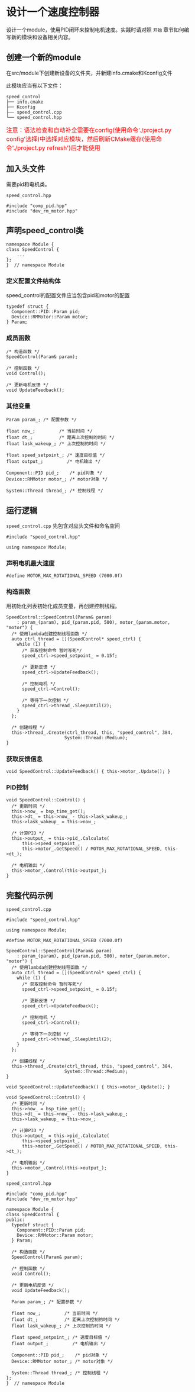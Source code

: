 # 设计一个速度控制器

设计一个module，使用PID闭环来控制电机速度。实践时请对照 `开始` 章节如何编写新的模块和设备相关内容。

## 创建一个新的module

在src/module下创建新设备的文件夹，并新建info.cmake和Kconfig文件

此模块应当有以下文件：

    speed_control
    ├── info.cmake
    ├── Kconfig
    ├── speed_control.cpp
    └── speed_control.hpp

<font color=red size=3>注意：语法检查和自动补全需要在config(使用命令'./project.py config'选择)中选择对应模块，然后刷新CMake缓存(使用命令'./project.py refresh')后才能使用</font>

## 加入头文件

需要pid和电机类。

 `speed_control.hpp`

    #include "comp_pid.hpp"
    #include "dev_rm_motor.hpp"

## 声明speed_control类

    namespace Module {
    class SpeedControl {
        ...
    };
    }  // namespace Module

### 定义配置文件结构体

speed_control的配置文件应当包含pid和motor的配置

    typedef struct {
      Component::PID::Param pid;
      Device::RMMotor::Param motor;
    } Param;

### 成员函数

    /* 构造函数 */
    SpeedControl(Param& param);

    /* 控制函数 */
    void Control();

    /* 更新电机反馈 */
    void UpdateFeedback();

### 其他变量

    Param param_; /* 配置参数 */

    float now_;         /* 当前时间 */
    float dt_;          /* 距离上次控制的时间 */
    float lask_wakeup_; /* 上次控制的时间 */

    float speed_setpoint_; /* 速度目标值 */
    float output_;         /* 电机输出 */

    Component::PID pid_;    /* pid对象 */
    Device::RMMotor motor_; /* motor对象 */

    System::Thread thread_; /* 控制线程 */

## 运行逻辑

`speed_control.cpp` 先包含对应头文件和命名空间

    #include "speed_control.hpp"

    using namespace Module;

### 声明电机最大速度

    #define MOTOR_MAX_ROTATIONAL_SPEED (7000.0f)

### 构造函数

用初始化列表初始化成员变量，再创建控制线程。

    SpeedControl::SpeedControl(Param& param)
        : param_(param), pid_(param.pid, 500), motor_(param.motor, "motor") {
      /* 使用lambda创建控制线程函数 */
      auto ctrl_thread = [](SpeedControl* speed_ctrl) {
        while (1) {
          /* 获取控制命令 暂时写死*/
          speed_ctrl->speed_setpoint_ = 0.15f;

          /* 更新反馈 */
          speed_ctrl->UpdateFeedback();

          /* 控制电机 */
          speed_ctrl->Control();

          /* 等待下一次控制 */
          speed_ctrl->thread_.SleepUntil(2);
        }
      };

      /* 创建线程 */
      this->thread_.Create(ctrl_thread, this, "speed_control", 384,
                          System::Thread::Medium);
    }

### 获取反馈信息

    void SpeedControl::UpdateFeedback() { this->motor_.Update(); }

### PID控制

    void SpeedControl::Control() {
      /* 更新时间 */
      this->now_ = bsp_time_get();
      this->dt_ = this->now_ - this->lask_wakeup_;
      this->lask_wakeup_ = this->now_;

      /* 计算PID */
      this->output_ = this->pid_.Calculate(
          this->speed_setpoint_,
          this->motor_.GetSpeed() / MOTOR_MAX_ROTATIONAL_SPEED, this->dt_);

      /* 电机输出 */
      this->motor_.Control(this->output_);
    }

## 完整代码示例

 `speed_control.cpp`

    #include "speed_control.hpp"

    using namespace Module;

    #define MOTOR_MAX_ROTATIONAL_SPEED (7000.0f)

    SpeedControl::SpeedControl(Param& param)
        : param_(param), pid_(param.pid, 500), motor_(param.motor, "motor") {
      /* 使用lambda创建控制线程函数 */
      auto ctrl_thread = [](SpeedControl* speed_ctrl) {
        while (1) {
          /* 获取控制命令 暂时写死*/
          speed_ctrl->speed_setpoint_ = 0.15f;

          /* 更新反馈 */
          speed_ctrl->UpdateFeedback();

          /* 控制电机 */
          speed_ctrl->Control();

          /* 等待下一次控制 */
          speed_ctrl->thread_.SleepUntil(2);
        }
      };

      /* 创建线程 */
      this->thread_.Create(ctrl_thread, this, "speed_control", 384,
                          System::Thread::Medium);
    }

    void SpeedControl::UpdateFeedback() { this->motor_.Update(); }

    void SpeedControl::Control() {
      /* 更新时间 */
      this->now_ = bsp_time_get();
      this->dt_ = this->now_ - this->lask_wakeup_;
      this->lask_wakeup_ = this->now_;

      /* 计算PID */
      this->output_ = this->pid_.Calculate(
          this->speed_setpoint_,
          this->motor_.GetSpeed() / MOTOR_MAX_ROTATIONAL_SPEED, this->dt_);

      /* 电机输出 */
      this->motor_.Control(this->output_);
    }

 `speed_control.hpp`

    #include "comp_pid.hpp"
    #include "dev_rm_motor.hpp"

    namespace Module {
    class SpeedControl {
    public:
      typedef struct {
        Component::PID::Param pid;
        Device::RMMotor::Param motor;
      } Param;

      /* 构造函数 */
      SpeedControl(Param& param);

      /* 控制函数 */
      void Control();

      /* 更新电机反馈 */
      void UpdateFeedback();

      Param param_; /* 配置参数 */

      float now_;         /* 当前时间 */
      float dt_;          /* 距离上次控制的时间 */
      float lask_wakeup_; /* 上次控制的时间 */

      float speed_setpoint_; /* 速度目标值 */
      float output_;         /* 电机输出 */

      Component::PID pid_;    /* pid对象 */
      Device::RMMotor motor_; /* motor对象 */

      System::Thread thread_; /* 控制线程 */
    };
    }  // namespace Module
